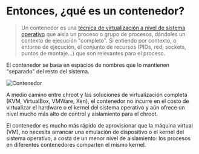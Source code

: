 # Entonces, ¿qué es un contenedor?

> Un contenedor es una [técnica de virtualización a nivel de sistema operativo](https://en.wikipedia.org/wiki/OS-level_virtualization) que aísla un proceso o grupo de procesos, dándoles un contexto de ejecución "completo". Si entiendo por contexto, o entorno de ejecución, el conjunto de recursos (PIDs, red, sockets, puntos de montaje...) que son relevantes para el proceso.

El contenedor se basa en espacios de nombres que lo mantienen "separado" del resto del sistema.

![Contenedor](../../_media/01_que_e_un_contedor_de_software/container_9.png)

A medio camino entre chroot y las soluciones de virtualización completa (KVM, VirtualBox, VMWare, Xen), el contenedor no incurre en el costo de virtualizar el hardware o el kernel del sistema operativo y aún ofrece un nivel mucho más alto de control y aislamiento para el chroot.

El contenedor es mucho más rápido de aprovisionar que la máquina virtual (VM), no necesita arrancar una emulación de dispositivo o el kernel del sistema operativo, a costa de un menor nivel de aislamiento: los procesos en diferentes contenedores comparten el mismo kernel.

